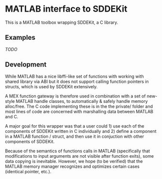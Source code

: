 # MATLAB interface to SDDEKit

This is a MATLAB toolbox wrapping SDDEKit, a C library.

## Examples

_TODO_

## Development

While MATLAB has a nice libffi-like set of functions with working with
shared library via ABI but it does not support calling function pointers
in structs, which is used by SDDEKit extensively.

A MEX function gateway is therefore used in combination with a set of new-style
MATLAB handle classes, to automatically & safely handle memory alloc/free.
The C code implementing these is in the the private/ folder and most lines of
code are concerned with marshalling data between MATLAB and C.

A major goal for this wrapper was that a user could 1) use each of the components
of SDDEKit written in C individually and 2) define a component in a MATLAB
function / struct, and then use it in conjuction with other components of SDDEKit.

Because of the semantics of functions calls in MATLAB (specifically that modifications
to input arguments are not visible after function exits), some data copying is inevitable.
However, we hope (to be verified) that the MATLAB memory manager recognizes and
optimizes certain cases (identical pointer, etc.).
